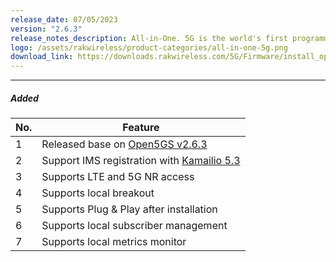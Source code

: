 ```yaml
---
release_date: 07/05/2023
version: "2.6.3"
release_notes_description: All-in-One. 5G is the world's first programmable and open 5G indoor device. Build your own private 5G network with our all-in-one hotspot, which includes a 4G eNodeB, a 5G gNodeB, and a converged core with EPC and 5GC. The All-in-One. 5G software implements the converged core, which includes EPC and 5GC. RAKwireless provides two types of converged cores based on Open5GS and Magma AGW.
logo: /assets/rakwireless/product-categories/all-in-one-5g.png
download_link: https://downloads.rakwireless.com/5G/Firmware/install_open5gs_2.6.3.bin
---
```


<rk-release-notes/>

---

##### Added

| No. | Feature                                                                                   |
| --- | ----------------------------------------------------------------------------------------- |
| 1   | Released base on [Open5GS v2.6.3](https://github.com/open5gs/open5gs/releases/tag/v2.6.3) |
| 2   | Support IMS registration with [Kamailio 5.3](https://github.com/herlesupreeth/kamailio)   |
| 3   | Supports LTE and 5G NR access                                                             |
| 4   | Supports local breakout                                                                   |
| 5   | Supports Plug & Play after installation                                                   |
| 6   | Supports local subscriber management                                                      |
| 7   | Supports local metrics monitor                                                            |